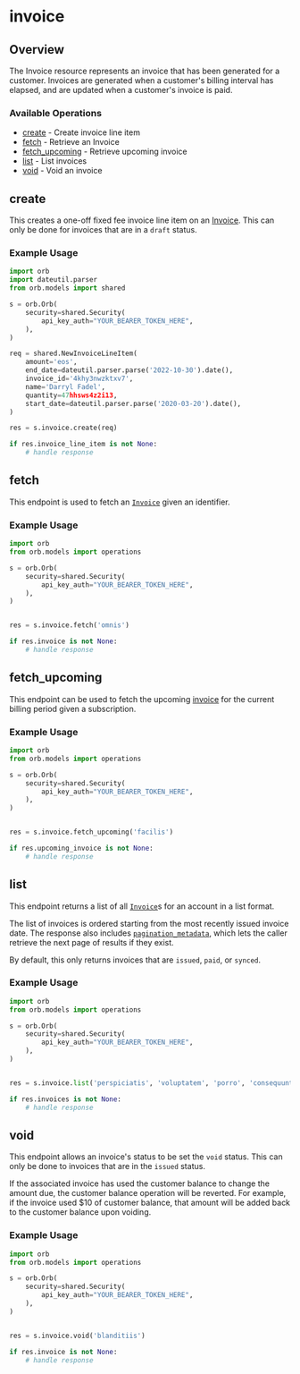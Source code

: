 # invoice

## Overview

The Invoice resource represents an invoice that has been generated for a customer. Invoices are generated when a customer's billing interval has elapsed, and are updated when a customer's invoice is paid.

### Available Operations

* [create](#create) - Create invoice line item
* [fetch](#fetch) - Retrieve an Invoice
* [fetch_upcoming](#fetch_upcoming) - Retrieve upcoming invoice
* [list](#list) - List invoices
* [void](#void) - Void an invoice

## create

This creates a one-off fixed fee invoice line item on an [Invoice](../guides/concepts#invoice). This can only be done for invoices that are in a `draft` status.

### Example Usage

```python
import orb
import dateutil.parser
from orb.models import shared

s = orb.Orb(
    security=shared.Security(
        api_key_auth="YOUR_BEARER_TOKEN_HERE",
    ),
)

req = shared.NewInvoiceLineItem(
    amount='eos',
    end_date=dateutil.parser.parse('2022-10-30').date(),
    invoice_id='4khy3nwzktxv7',
    name='Darryl Fadel',
    quantity=47hhsws4z2i13,
    start_date=dateutil.parser.parse('2020-03-20').date(),
)

res = s.invoice.create(req)

if res.invoice_line_item is not None:
    # handle response
```

## fetch

This endpoint is used to fetch an [`Invoice`](../guides/concepts#invoice) given an identifier.

### Example Usage

```python
import orb
from orb.models import operations

s = orb.Orb(
    security=shared.Security(
        api_key_auth="YOUR_BEARER_TOKEN_HERE",
    ),
)


res = s.invoice.fetch('omnis')

if res.invoice is not None:
    # handle response
```

## fetch_upcoming

This endpoint can be used to fetch the upcoming [invoice](../guides/concepts#invoice) for the current billing period given a subscription.

### Example Usage

```python
import orb
from orb.models import operations

s = orb.Orb(
    security=shared.Security(
        api_key_auth="YOUR_BEARER_TOKEN_HERE",
    ),
)


res = s.invoice.fetch_upcoming('facilis')

if res.upcoming_invoice is not None:
    # handle response
```

## list

This endpoint returns a list of all [`Invoice`](../guides/concepts#invoice)s for an account in a list format. 

The list of invoices is ordered starting from the most recently issued invoice date. The response also includes [`pagination_metadata`](../api/pagination), which lets the caller retrieve the next page of results if they exist.

By default, this only returns invoices that are `issued`, `paid`, or `synced`.

### Example Usage

```python
import orb
from orb.models import operations

s = orb.Orb(
    security=shared.Security(
        api_key_auth="YOUR_BEARER_TOKEN_HERE",
    ),
)


res = s.invoice.list('perspiciatis', 'voluptatem', 'porro', 'consequuntur')

if res.invoices is not None:
    # handle response
```

## void

This endpoint allows an invoice's status to be set the `void` status. This can only be done to invoices that are in the `issued` status.

If the associated invoice has used the customer balance to change the amount due, the customer balance operation will be reverted. For example, if the invoice used $10 of customer balance, that amount will be added back to the customer balance upon voiding.

### Example Usage

```python
import orb
from orb.models import operations

s = orb.Orb(
    security=shared.Security(
        api_key_auth="YOUR_BEARER_TOKEN_HERE",
    ),
)


res = s.invoice.void('blanditiis')

if res.invoice is not None:
    # handle response
```
